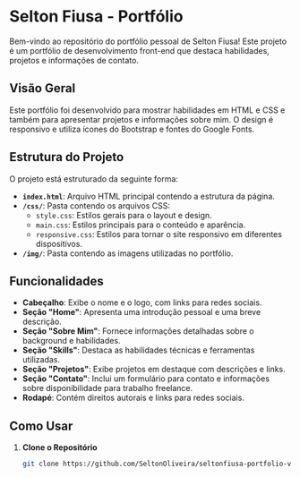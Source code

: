 # Selton Fiusa - Portfólio

Bem-vindo ao repositório do portfólio pessoal de Selton Fiusa! Este projeto é um portfólio de desenvolvimento front-end que destaca habilidades, projetos e informações de contato. 

## Visão Geral

Este portfólio foi desenvolvido para mostrar habilidades em HTML e CSS e também para apresentar projetos e informações sobre mim. O design é responsivo e utiliza ícones do Bootstrap e fontes do Google Fonts.

## Estrutura do Projeto

O projeto está estruturado da seguinte forma:

- **`index.html`**: Arquivo HTML principal contendo a estrutura da página.
- **`/css/`**: Pasta contendo os arquivos CSS:
  - `style.css`: Estilos gerais para o layout e design.
  - `main.css`: Estilos principais para o conteúdo e aparência.
  - `responsive.css`: Estilos para tornar o site responsivo em diferentes dispositivos.
- **`/img/`**: Pasta contendo as imagens utilizadas no portfólio.

## Funcionalidades

- **Cabeçalho**: Exibe o nome e o logo, com links para redes sociais.
- **Seção "Home"**: Apresenta uma introdução pessoal e uma breve descrição.
- **Seção "Sobre Mim"**: Fornece informações detalhadas sobre o background e habilidades.
- **Seção "Skills"**: Destaca as habilidades técnicas e ferramentas utilizadas.
- **Seção "Projetos"**: Exibe projetos em destaque com descrições e links.
- **Seção "Contato"**: Inclui um formulário para contato e informações sobre disponibilidade para trabalho freelance.
- **Rodapé**: Contém direitos autorais e links para redes sociais.

## Como Usar

1. **Clone o Repositório**

   ```bash
   git clone https://github.com/SeltonOliveira/seltonfiusa-portfolio-v2024
